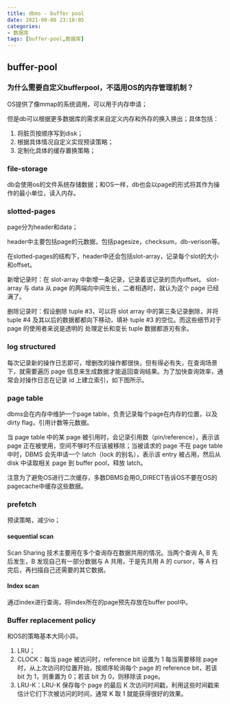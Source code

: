 ```yaml
---
title: dbms - buffer pool
date: 2021-08-08 23:18:05
categories: 
- 数据库
tags: [buffer-pool,数据库]
---
```


## buffer-pool

### 为什么需要自定义bufferpool，不适用OS的内存管理机制？

OS提供了像mmap的系统调用，可以用于内存申请；

但是db可以根据更多数据库的需求来自定义内存和外存的换入换出；具体包括：
1. 将脏页按顺序写到disk；
2. 根据具体情况自定义实现预读策略；
3. 定制化具体的缓存置换策略；
   
### file-storage
db会使用os的文件系统存储数据；和OS一样，db也会以page的形式将其作为操作的最小单位，读入内存。

### slotted-pages

page分为header和data；

header中主要包括page的元数据，包括pagesize，checksum，db-verison等。

在slotted-pages的结构下，header中还会包括slot-array，记录每个slot的大小和offset。

新增记录时：在 slot-array 中新增一条记录，记录着该记录的页内offset。
slot-array 与 data 从 page 的两端向中间生长，二者相遇时，就认为这个 page 已经满了。

删除记录时：假设删除 tuple #3，可以将 slot array 中的第三条记录删除，并将 tuple #4 及其以后的数据都都向下移动，填补 tuple #3 的空位。而这些细节对于 page 的使用者来说是透明的
处理定长和变长 tuple 数据都游刃有余。

### log structured

每次记录新的操作日志即可，增删改的操作都很快，但有得必有失，在查询场景下，就需要遍历 page 信息来生成数据才能返回查询结果。为了加快查询效率，通常会对操作日志在记录 id 上建立索引，如下图所示。


### page table
dbms会在内存中维护一个page table，负责记录每个page在内存的位置，以及dirty flag，引用计数等元数据。

当 page table 中的某 page 被引用时，会记录引用数（pin/reference），表示该 page 正在被使用，空间不够时不应该被移除；当被请求的 page 不在 page table 中时，DBMS 会先申请一个 latch（lock 的别名），表示该 entry 被占用，然后从 disk 中读取相关 page 到 buffer pool，释放 latch。

注意为了避免OS进行二次缓存，多数DBMS会用O_DIRECT告诉OS不要在OS的pagecache中缓存这些数据。

### prefetch

预读策略，减少io；

#### sequential scan

Scan Sharing 技术主要用在多个查询存在数据共用的情况。当两个查询 A, B 先后发生，B 发现自己有一部分数据与 A 共用，于是先共用 A 的 cursor，等 A 扫完后，再扫描自己还需要的其它数据。

#### Index scan
通过index进行查询，将index所在的page预先存放在buffer pool中。

### Buffer replacement policy
和OS的策略基本大同小异。

1. LRU；
2. CLOCK：每当 page 被访问时，reference bit 设置为 1
每当需要移除 page 时，从上次访问的位置开始，按顺序轮询每个 page 的 reference bit，若该 bit 为 1，则重置为 0；若该 bit 为 0，则移除该 page。
3. LRU-K：LRU-K 保存每个 page 的最后 K 次访问时间戳，利用这些时间戳来估计它们下次被访问的时间，通常 K 取 1 就能获得很好的效果。